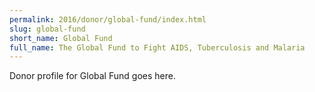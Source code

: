 ```yaml
---
permalink: 2016/donor/global-fund/index.html
slug: global-fund
short_name: Global Fund
full_name: The Global Fund to Fight AIDS, Tuberculosis and Malaria
---
```


Donor profile for Global Fund goes here.

